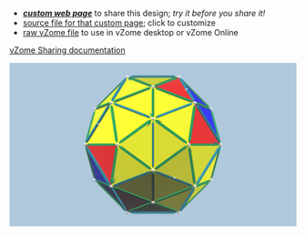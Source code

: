 
 - [***custom web page***][post] to share this design; *try it before you share it!*
 - [source file for that custom page][source]; click to customize
 - [raw vZome file][raw] to use in vZome desktop or vZome Online

[vZome Sharing documentation](https://vzome.github.io/vzome/sharing.html#how-it-works)

![Image](<Keplers-Kosmos-Revisited-Hull-Coloured.png>)


[post]: <https://ThynStyx.github.io/vzome-sharing/2022/01/28/Keplers-Kosmos-Revisited-Hull-Coloured-17-46-09.html>
[source]: <https://github.com/ThynStyx/vzome-sharing/edit/main/_posts/2022-01-28-Keplers-Kosmos-Revisited-Hull-Coloured-17-46-09.md>
[raw]: <https://raw.githubusercontent.com/ThynStyx/vzome-sharing/main/2022/01/28/17-46-09-Keplers-Kosmos-Revisited-Hull-Coloured/Keplers-Kosmos-Revisited-Hull-Coloured.vZome>